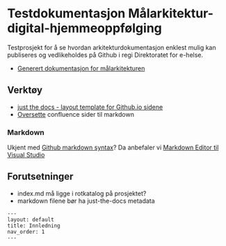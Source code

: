 # Testdokumentasjon Målarkitektur-digital-hjemmeoppfølging

Testprosjekt for å se hvordan arkitekturdokumentasjon enklest mulig kan publiseres og vedlikeholdes på Github i regi Direktoratet for e-helse.

* [Generert dokumentasjon for målarkitekturen](https://direktoratet-for-e-helse.github.io/Malarkitektur-digital-hjemmeoppfolging/)

## Verktøy

* [just the docs - layout template for Github.io sidene](https://github.com/just-the-docs/just-the-docs)
* [Oversette](https://metamug.com/util/confluence-to-markdown/) confluence sider til markdown

### Markdown

Ukjent med [Github markdown syntax](https://docs.github.com/en/get-started/writing-on-github/getting-started-with-writing-and-formatting-on-github/basic-writing-and-formatting-syntax)? Da anbefaler vi [Markdown Editor til Visual Studio](https://marketplace.visualstudio.com/items?itemName=zaaack.markdown-editor)

## Forutsetninger

* index.md må ligge i rotkatalog på prosjektet?
* markdown filene bør ha just-the-docs metadata

~~~
---
layout: default
title: Innledning
nav_order: 1
---
~~~
